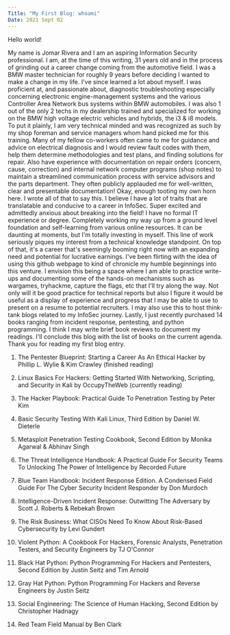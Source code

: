 ```yaml
---
Title: "My First Blog: whoami"
Date: 2021 Sept 02
---
```


Hello world!

  My name is Jomar Rivera and I am an aspiring Information Security professional. I am, at the time of this writing, 31 years old and in the process of grinding out 
a career change coming from the automotive field. I was a BMW master technician for roughly 9 years before deciding I wanted to make a change in my life. I've since 
learned a lot about myself. I was proficient at, and passionate about, diagnostic troubleshooting especially concerning electronic engine-management systems and the 
various Controller Area Network bus systems within BMW automobiles. 
  I was also 1 out of the only 2 techs in my dealership trained and specialized for working on the BMW high voltage electric vehicles and hybrids, the i3 & i8 
models. To put it plainly, I am very technical minded and was recognized as such by my shop foreman and service managers whom hand picked me for this training. 
Many of my fellow co-workers often came to me for guidance and advice on electrical diagnosis and I would review fault codes with them, help them determine 
methodologies and test plans, and finding solutions for repair. Also have experience with documentation on repair orders (concern, cause, correction) and 
internal network computer programs (shop notes) to maintain a streamlined communication process with service advisors and the parts department. They often 
publicly applauded me for well-written, clear and presentable documentation!
  Okay, enough tooting my own horn here. I wrote all of that to say this. I believe I have a lot of traits that are translatable and conducive to a career in 
InfoSec. Super excited and admittedly anxious about breaking into the field! I have no formal IT experience or degree. Completely working my way up from
a ground level foundation and self-learning from various online resources. It can be daunting at moments, but I'm totally investing in myself. This line of
work seriously piques my interest from a technical knowledge standpoint. On top of that, it's a career that's seemingly booming right now with an expanding
need and potential for lucrative earnings.
  I've been flirting with the idea of using this github webpage to kind of chronicle my humble beginnings into this venture. I envision this being a space where I
am able to practice write-ups and documenting some of the hands-on mechanisms such as wargames, tryhackme, capture the flags, etc that I'll try along the way. Not 
only will it be good practice for technical reports but also I figure it would be useful as a display of experience and progress that I may be able to use to 
present on a resume to potential recruiters. I may also use this to host think-tank blogs related to my InfoSec journey. Lastly, I just recently purchased 14 books 
ranging from incident response, pentesting, and python programming. I think I may write brief book reviews to document my readings. I'll conclude this blog with the 
list of books on the current agenda. Thank you for reading my first blog entry.



1) The Pentester Blueprint: Starting a Career As An Ethical Hacker by Phillip L. Wylie & Kim Crawley (finished reading)
2) Linux Basics For Hackers: Getting Started With Networking, Scripting, and Security in Kali by OccupyTheWeb (currently reading)
3) The Hacker Playbook: Practical Guide To Penetration Testing by Peter Kim

4) Basic Security Testing With Kali Linux, Third Edition by Daniel W. Dieterle
5) Metasploit Penetration Testing Cookbook, Second Edition by Monika Agarwal & Abhinav Singh
6) The Threat Intelligence Handbook: A Practical Guide For Security Teams To Unlocking The Power of Intelligence by Recorded Future

7) Blue Team Handbook: Incident Response Edition. A Condensed Field Guide For The Cyber Security Incident Responder by Don Murdoch
8) Intelligence-Driven Incident Response: Outwitting The Adversary by Scott J. Roberts & Rebekah Brown
9) The Risk Business: What CISOs Need To Know About Risk-Based Cybersecurity by Levi Gundert

10) Violent Python: A Cookbook For Hackers, Forensic Analysts, Penetration Testers, and Security Engineers by TJ O'Connor
11) Black Hat Python: Python Programming For Hackers and Pentesters, Second Edition by Justin Seitz and Tim Arnold
12) Gray Hat Python: Python Programming For Hackers and Reverse Engineers by Justin Seitz

13) Social Engineering: The Science of Human Hacking, Second Edition by Christopher Hadnagy
14) Red Team Field Manual by Ben Clark
